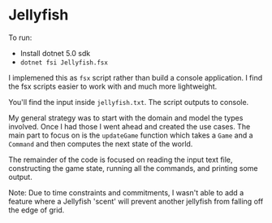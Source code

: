 # Jellyfish

To run:
- Install dotnet 5.0 sdk 
- `dotnet fsi Jellyfish.fsx`

I implemened this as `fsx` script rather than build a console application. I find the fsx scripts easier to work with and much more lightweight.

You'll find the input inside `jellyfish.txt`. The script outputs to console.

My general strategy was to start with the domain and model the types involved. Once I had those I went ahead and created the use cases. The main part to focus on is the `updateGame` function which takes a `Game` and a `Command` and then computes the next state of the world. 

The remainder of the code is focused on reading the input text file, constructing the game state, running all the commands, and printing some output.

Note: Due to time constraints and commitments, I wasn't able to add a feature where a Jellyfish 'scent' will prevent another jellyfish from falling off the edge of grid.
